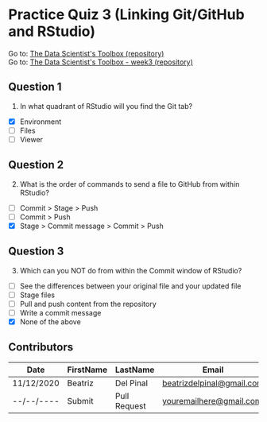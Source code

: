 # Practice Quiz 3 (Linking Git/GitHub and RStudio)

Go to: [The Data Scientist's Toolbox (repository)](https://github.com/bea314/datasciencecoursera/tree/main/1_The%20Data%20Scientist's%20Toolbox)  
Go to: [The Data Scientist's Toolbox - week3 (repository)](https://github.com/bea314/datasciencecoursera/tree/main/1_The%20Data%20Scientist's%20Toolbox/week%203)

## Question 1
1. In what quadrant of RStudio will you find the Git tab?
- [x] Environment
- [ ] Files
- [ ] Viewer

## Question 2
2. What is the order of commands to send a file to GitHub from within RStudio?
- [ ] Commit > Stage > Push
- [ ] Commit > Push
- [x] Stage > Commit message > Commit > Push

## Question 3
3. Which can you NOT do from within the Commit window of RStudio?
- [ ] See the differences between your original file and your updated file
- [ ] Stage files
- [ ] Pull and push content from the repository
- [ ] Write a commit message
- [x] None of the above

## Contributors
Date | FirstName | LastName | Email
--- | --- | --- | ---
11/12/2020 | Beatriz |  Del Pinal |  <beatrizdelpinal@gmail.com>
--/--/---- | Submit |  Pull Request | <youremailhere@gmail.com>
